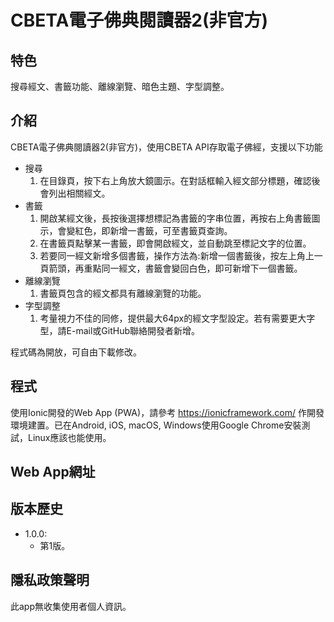 # CBETA電子佛典閱讀器2(非官方)

## 特色

搜尋經文、書籤功能、離線瀏覽、暗色主題、字型調整。

## 介紹

CBETA電子佛典閱讀器2(非官方)，使用CBETA API存取電子佛經，支援以下功能

* 搜尋
    1. 在目錄頁，按下右上角放大鏡圖示。在對話框輸入經文部分標題，確認後會列出相關經文。
* 書籤
    1. 開啟某經文後，長按後選擇想標記為書籤的字串位置，再按右上角書籤圖示，會變紅色，即新增一書籤，可至書籤頁查詢。
    2. 在書籤頁點擊某一書籤，即會開啟經文，並自動跳至標記文字的位置。
    3. 若要同一經文新增多個書籤，操作方法為:新增一個書籤後，按左上角上一頁箭頭，再重點同一經文，書籤會變回白色，即可新增下一個書籤。
* 離線瀏覽
    1. 書籤頁包含的經文都具有離線瀏覽的功能。
* 字型調整
    1. 考量視力不佳的同修，提供最大64px的經文字型設定。若有需要更大字型，請E-mail或GitHub聯絡開發者新增。

程式碼為開放，可自由下載修改。

## 程式

使用Ionic開發的Web App (PWA)，請參考 https://ionicframework.com/ 作開發環境建置。已在Android, iOS, macOS, Windows使用Google Chrome安裝測試，Linux應該也能使用。

## Web App網址


## 版本歷史
* 1.0.0:
    * 第1版。

## 隱私政策聲明

此app無收集使用者個人資訊。
